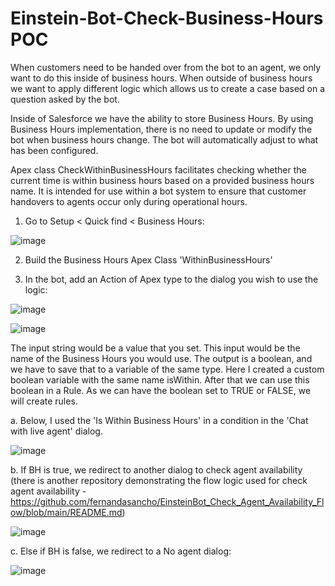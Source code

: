 # Einstein-Bot-Check-Business-Hours POC
When customers need to be handed over from the bot to an agent, we only want to do this
inside of business hours. When outside of business hours we want to apply different logic which
allows us to create a case based on a question asked by the bot.

Inside of Salesforce we have the ability to store Business Hours. 
By using Business Hours implementation, there is no need to update or modify the bot when business hours change.
The bot will automatically adjust to what has been configured.

Apex class CheckWithinBusinessHours facilitates checking whether the current time is within business hours based on a provided business hours name. 
It is intended for use within a bot system to ensure that customer handovers to agents occur only during operational hours.

1. Go to Setup < Quick find < Business Hours:

![image](https://user-images.githubusercontent.com/37139091/217378766-7f30b7b0-9f8d-497e-b542-2fbc722f97ae.png)

2. Build the Business Hours Apex Class 'WithinBusinessHours'

3. In the bot, add an Action of Apex type to the dialog you wish to use the logic:

![image](https://user-images.githubusercontent.com/37139091/217380378-1c4acaea-2e0f-4840-b5fb-b499af9b0a8f.png)


![image](https://user-images.githubusercontent.com/37139091/217380415-181a4129-c216-45c9-ad99-fcbdecddb0a8.png)


The input string would be a value that you set. This input would be the name of the Business
Hours you would use.
The output is a boolean, and we have to save that to a variable of the same type. Here I created
a custom boolean variable with the same name isWithin.
After that we can use this boolean in a Rule. As we can have the boolean set to TRUE or
FALSE, we will create rules. 

a. Below, I used the 'Is Within Business Hours' in a condition in the 'Chat with live agent' dialog.

![image](https://user-images.githubusercontent.com/37139091/217397309-14060ddc-0e70-425f-8c03-584fb3537257.png)

b. If BH is true, we redirect to another dialog to check agent availability (there is another repository demonstrating the flow logic used for check agent availability - https://github.com/fernandasancho/EinsteinBot_Check_Agent_Availability_Flow/blob/main/README.md)

![image](https://user-images.githubusercontent.com/37139091/217397525-347f1e6b-0330-4c40-b04e-01ea7f49e190.png)

c. Else if BH is false, we redirect to a No agent dialog:

![image](https://user-images.githubusercontent.com/37139091/217397593-a9e77ff7-0e75-4a81-a90f-73e265114e7d.png)



